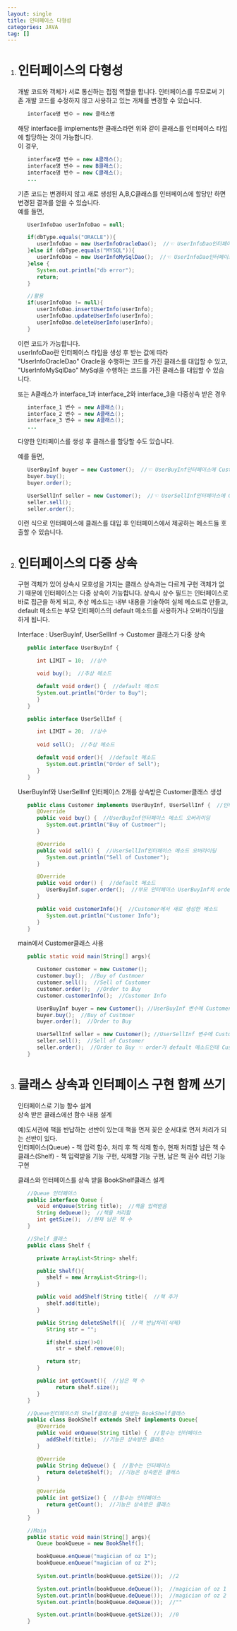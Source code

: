 ```yaml
---
layout: single
title: 인터페이스 다형성
categories: JAVA
tag: []
---
```


1. # 인터페이스의 다형성
   개발 코드와 객체가 서로 통신하는 접점 역할을 합니다. 인터페이스를 두므로써 기존 개발 코드를 수정하지 않고 사용하고 있는 개체를 변경할 수 있습니다.   

   ```java
      interface명 변수 = new 클래스명
   ```
   해당 interface를 implements한 클래스라면 위와 같이 클래스를 인터페이스 타입에 할당하는 것이 가능합니다.   
   이 경우,
   ```java
      interface명 변수 = new A클래스();
      interface명 변수 = new B클래스();
      interface명 변수 = new C클래스();
      ...
   ```   
   기존 코드는 변경하지 않고 새로 생성된 A,B,C클래스를 인터페이스에 할당만 하면 변경된 결과를 얻을 수 있습니다.   
   예를 들면,
   ```java
      UserInfoDao userInfoDao = null;

      if(dbType.equals("ORACLE")){
         userInfoDao = new UserInfoOracleDao();  //☜ UserInfoDao인터페이스에 UserInfoOracleDao클래스 할당
      }else if (dbType.equals("MYSQL")){
         userInfoDao = new UserInfoMySqlDao();  //☜ UserInfoDao인터페이스에 UserInfoMySqlDao클래스 할당 
      }else {
         System.out.println("db error");
         return;
      }

      //활용
      if(userInfoDao != null){
         userInfoDao.insertUserInfo(userInfo);
         userInfoDao.updateUserInfo(userInfo);
         userInfoDao.deleteUserInfo(userInfo);
      }
   ```   
   이런 코드가 가능합니다.   
   userInfoDao란 인터페이스 타입을 생성 후 받는 값에 따라 "UserInfoOracleDao" Oracle을 수행하는 코드를 가진 클래스를 대입할 수 있고, "UserInfoMySqlDao" MySql을 수행하는 코드를 가진 클래스를 대입할 수 있습니다.   
    
   또는 A클래스가 interface_1과 interface_2와 interface_3을 다중상속 받은 경우   
   ```java
      interface_1 변수 = new A클래스();
      interface_2 변수 = new A클래스();
      interface_3 변수 = new A클래스();
      ...
   ```
   다양한 인터페이스를 생성 후 클래스를 할당할 수도 있습니다.   

   예를 들면,
   ```java
      UserBuyInf buyer = new Customer();  //☜ UserBuyInf인터페이스에 Customer클래스 할당
      buyer.buy();
      buyer.order();

      UserSellInf seller = new Customer();  //☜ UserSellInf인터페이스에 Customer클래스 할당
      seller.sell();
      seller.order();
   ```   
   이런 식으로 인터페이스에 클래스를 대입 후 인터페이스에서 제공하는 메소드들 호출할 수 있습니다.   

1. # 인터페이스의 다중 상속
   구현 객체가 있어 상속시 모호성을 가지는 클래스 상속과는 다르게 구현 객체가 없기 때문에 인터페이스는 다중 상속이 가능합니다. 상속시 상수 필드는 인터페이스로 바로 접근을 하게 되고, 추상 메소드는 내부 내용을 기술하여 실체 메소드로 만들고, default 메소드는 부모 인터페이스의 default 메소드를 사용하거나 오버라이딩을 하게 됩니다.   

   Interface : UserBuyInf, UserSellInf → Customer 클래스가 다중 상속
   ```java
      public interface UserBuyInf {

         int LIMIT = 10;  //상수

         void buy();  //추상 메소드

         default void order() {  //default 메소드
         System.out.println("Order to Buy");
         }
      }

      public interface UserSellInf {

         int LIMIT = 20;  //상수
 
         void sell();  //추상 메소드

         default void order(){  //default 메소드
            System.out.println("Order of Sell");
         }
      }
   ```   
   
   UserBuyInf와 UserSellInf 인터페이스 2개를 상속받은 Customer클래스 생성
   ```java
      public class Customer implements UserBuyInf, UserSellInf {  //인터페이스 다중 상속
         @Override
         public void buy() {  //UserBuyInf인터페이스 메소드 오버라이딩
            System.out.println("Buy of Custmoer");
         }

         @Override
         public void sell() {  //UserSellInf인터페이스 메소드 오버라이딩
            System.out.println("Sell of Customer");
         }

         @Override
         public void order() {  //default 메소드 
            UserBuyInf.super.order();  //부모 인터페이스 UserBuyInf의 order메소드 사용
         }

         public void customerInfo(){  //Customer에서 새로 생성한 메소드
            System.out.println("Customer Info");
         }
      }
   ```   

   main에서 Customer클래스 사용
   ```java
      public static void main(String[] args){

         Customer customer = new Customer();
         customer.buy();  //Buy of Custmoer
         customer.sell();  //Sell of Customer
         customer.order();  //Order to Buy
         customer.customerInfo();  //Customer Info

         UserBuyInf buyer = new Customer(); //UserBuyInf 변수에 Customer클래스의 구현 객체 대입
         buyer.buy();  //Buy of Custmoer
         buyer.order();  //Order to Buy

         UserSellInf seller = new Customer(); //UserSellInf 변수에 Customer클래스의 구현 객체 대입
         seller.sell();  //Sell of Customer
         seller.order();  //Order to Buy ☜ order가 default 메소드인데 Customer클래스에서 "UserBuyInf.super.order()" Buy인터페이스 order 호출.
      }
   ```

1. # 클래스 상속과 인터페이스 구현 함께 쓰기
   인터페이스로 기능 함수 설계   
   상속 받은 클래스에선 함수 내용 설계

   예)도서관에 책을 반납하는 선반이 있는데 책을 먼저 꽂은 순서대로 먼저 처리가 되는 선반이 있다.   
   인터페이스(Queue) - 책 입력 함수, 처리 후 책 삭제 함수, 현재 처리할 남은 책 수   
   클래스(Shelf) - 책 입력받을 기능 구현, 삭제할 기능 구현, 남은 책 권수 리턴 기능 구현   
   
   클래스와 인터페이스를 상속 받을 BookShelf클래스 설계

   ```java
      //Queue 인터페이스
      public interface Queue {
         void enQueue(String title);  //책을 입력받음
         String deQueue();  //책을 처리함
         int getSize();  //현재 남은 책 수
      }

      //Shelf 클래스
      public class Shelf {

         private ArrayList<String> shelf;

         public Shelf(){
            shelf = new ArrayList<String>(); 
         }

         public void addShelf(String title){  //책 추가
            shelf.add(title);
         }

         public String deleteShelf(){  //책 반납처리(삭제)
            String str = "";

            if(shelf.size()>0)
               str = shelf.remove(0);

            return str;
         }

         public int getCount(){  //남은 책 수
               return shelf.size();
         }
      }

      //Queue인터페이스와 Shelf클래스를 상속받는 BookShelf클래스
      public class BookShelf extends Shelf implements Queue{
         @Override
         public void enQueue(String title) {  //함수는 인터페이스
            addShelf(title);  //기능은 상속받은 클래스
         }

         @Override
         public String deQueue() {  //함수는 인터페이스
            return deleteShelf();  //기능은 상속받은 클래스
         } 

         @Override
         public int getSize() {  //함수는 인터페이스
            return getCount();  //기능은 상속받은 클래스
         }
      }

      //Main
      public static void main(String[] args){
         Queue bookQueue = new BookShelf();

         bookQueue.enQueue("magician of oz 1");
         bookQueue.enQueue("magician of oz 2");
       
         System.out.println(bookQueue.getSize());  //2

         System.out.println(bookQueue.deQueue());  //magician of oz 1
         System.out.println(bookQueue.deQueue());  //magician of oz 2
         System.out.println(bookQueue.deQueue());  //""

         System.out.println(bookQueue.getSize());  //0
      }
   ```
   